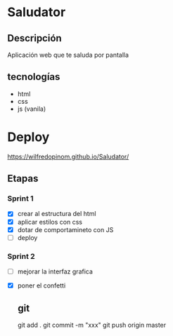 # Saludator

## Descripción

Aplicación  web que te saluda por pantalla 


## tecnologías
- html
- css
- js (vanila)

# Deploy 

https://wilfredopinom.github.io/Saludator/


## Etapas

### Sprint 1

- [x] crear al estructura del html
- [x] aplicar estilos con css
- [x] dotar de comportamineto con JS
- [ ] deploy

### Sprint 2
- [ ] mejorar la interfaz grafica
- [x] poner el confetti

  

  ## git
  git add .
  git commit -m "xxx"
  git push origin master
  



